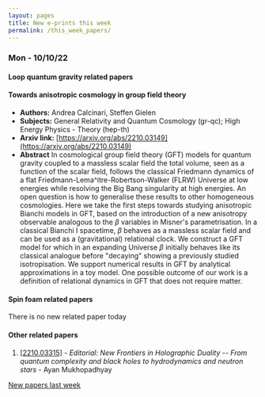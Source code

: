 ```yaml
---
layout: pages
title: New e-prints this week
permalink: /this_week_papers/
---
```




### Mon - 10/10/22

#### Loop quantum gravity related papers

#### **Towards anisotropic cosmology in group field theory**
 - **Authors:** Andrea Calcinari, Steffen Gielen
 - **Subjects:** General Relativity and Quantum Cosmology (gr-qc); High Energy Physics - Theory (hep-th)
 - **Arxiv link:** [https://arxiv.org/abs/2210.03149](https://arxiv.org/abs/2210.03149)
 - **Abstract**
 In cosmological group field theory (GFT) models for quantum gravity coupled to a massless scalar field the total volume, seen as a function of the scalar field, follows the classical Friedmann dynamics of a flat Friedmann-Lema\^itre-Robertson-Walker (FLRW) Universe at low energies while resolving the Big Bang singularity at high energies. An open question is how to generalise these results to other homogeneous cosmologies. Here we take the first steps towards studying anisotropic Bianchi models in GFT, based on the introduction of a new anisotropy observable analogous to the $\beta$ variables in Misner's parametrisation. In a classical Bianchi I spacetime, $\beta$ behaves as a massless scalar field and can be used as a (gravitational) relational clock. We construct a GFT model for which in an expanding Universe $\beta$ initially behaves like its classical analogue before "decaying" showing a previously studied isotropisation. We support numerical results in GFT by analytical approximations in a toy model. One possible outcome of our work is a definition of relational dynamics in GFT that does not require matter. 

#### Spin foam related papers

There is no new related paper today 



#### Other related papers

1. [[2210.03315]](https://arxiv.org/abs/2210.03315) - *Editorial: New Frontiers in Holographic Duality -- From quantum  complexity and black holes to hydrodynamics and neutron stars* - Ayan Mukhopadhyay






[New papers last week]({{site.url}}/archived/weekly/pre-prints/2022/10/10/archived_weekly_papers.html)